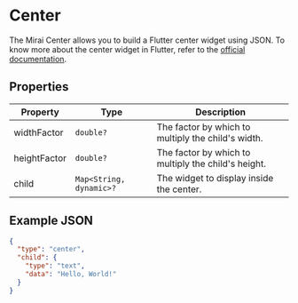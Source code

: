 # Center

The Mirai Center allows you to build a Flutter center widget using JSON.
To know more about the center widget in Flutter, refer to the [official documentation](https://api.flutter.dev/flutter/widgets/Center-class.html).

## Properties

| Property     | Type                    | Description                                         |
|--------------|-------------------------|-----------------------------------------------------|
| widthFactor  | `double?`               | The factor by which to multiply the child's width.  |
| heightFactor | `double?`               | The factor by which to multiply the child's height. |
| child        | `Map<String, dynamic>?` | The widget to display inside the center.            |

## Example JSON

```json
{
  "type": "center",
  "child": {
    "type": "text",
    "data": "Hello, World!"
  }
}
```